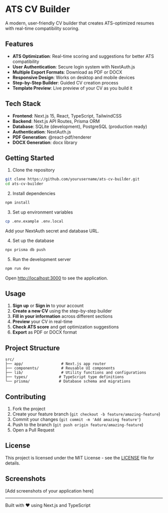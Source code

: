 # ATS CV Builder

A modern, user-friendly CV builder that creates ATS-optimized resumes with real-time compatibility scoring.

## Features

- **ATS Optimization**: Real-time scoring and suggestions for better ATS compatibility
- **User Authentication**: Secure login system with NextAuth.js
- **Multiple Export Formats**: Download as PDF or DOCX
- **Responsive Design**: Works on desktop and mobile devices
- **Step-by-Step Builder**: Guided CV creation process
- **Template Preview**: Live preview of your CV as you build it

## Tech Stack

- **Frontend**: Next.js 15, React, TypeScript, TailwindCSS
- **Backend**: Next.js API Routes, Prisma ORM
- **Database**: SQLite (development), PostgreSQL (production ready)
- **Authentication**: NextAuth.js
- **PDF Generation**: @react-pdf/renderer
- **DOCX Generation**: docx library

## Getting Started

1. Clone the repository
```bash
git clone https://github.com/yourusername/ats-cv-builder.git
cd ats-cv-builder
```

2. Install dependencies
```bash
npm install
```

3. Set up environment variables
```bash
cp .env.example .env.local
```
Add your NextAuth secret and database URL.

4. Set up the database
```bash
npx prisma db push
```

5. Run the development server
```bash
npm run dev
```

Open [http://localhost:3000](http://localhost:3000) to see the application.

## Usage

1. **Sign up** or **Sign in** to your account
2. **Create a new CV** using the step-by-step builder
3. **Fill in your information** across different sections
4. **Preview** your CV in real-time
5. **Check ATS score** and get optimization suggestions
6. **Export** as PDF or DOCX format

## Project Structure

```
src/
├── app/                 # Next.js app router
├── components/          # Reusable UI components
├── lib/                 # Utility functions and configurations
├── types/              # TypeScript type definitions
└── prisma/             # Database schema and migrations
```

## Contributing

1. Fork the project
2. Create your feature branch (`git checkout -b feature/amazing-feature`)
3. Commit your changes (`git commit -m 'Add amazing feature'`)
4. Push to the branch (`git push origin feature/amazing-feature`)
5. Open a Pull Request

## License

This project is licensed under the MIT License - see the [LICENSE](LICENSE) file for details.

## Screenshots

[Add screenshots of your application here]

---

Built with ❤️ using Next.js and TypeScript